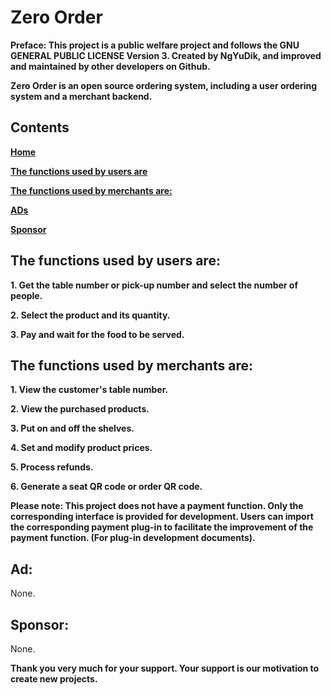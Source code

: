 # Zero Order


**Preface: This project is a public welfare project and follows the GNU GENERAL PUBLIC LICENSE Version 3. Created by NgYuDik, and improved and maintained by other developers on Github.**

**Zero Order is an open source ordering system, including a user ordering system and a merchant backend.**

## Contents
**[Home](https://github.com/NgYuDik/ZeroOrder/new/main?filename=README.md#zero-order "Home")**

**[The functions used by users are](https://github.com/NgYuDik/ZeroOrder/new/main?filename=README.md#the-functions-used-by-users-are "The functions used by users are")**

**[The functions used by merchants are:](https://github.com/NgYuDik/ZeroOrder/new/main?filename=README.md#the-functions-used-by-merchants-are "The functions used by users are")**

**[ADs](https://github.com/NgYuDik/ZeroOrder/new/main?filename=README.md#ad" "ADs")**

**[Sponsor](https://github.com/NgYuDik/ZeroOrder/new/main?filename=README.md#sponsor "Sponsor")**


## The functions used by users are:

**1. Get the table number or pick-up number and select the number of people.**

**2. Select the product and its quantity.**

**3. Pay and wait for the food to be served.**




## The functions used by merchants are:

**1. View the customer's table number.**

**2. View the purchased products.**

**3. Put on and off the shelves.**

**4. Set and modify product prices.**

**5. Process refunds.**

**6. Generate a seat QR code or order QR code.**


**Please note: This project does not have a payment function. Only the corresponding interface is provided for development. Users can import the corresponding payment plug-in to facilitate the improvement of the payment function. (For plug-in development documents).**

## Ad:
None.

## Sponsor:
None.

**Thank you very much for your support. Your support is our motivation to create new projects.**
